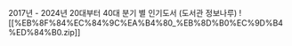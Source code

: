 2017년 - 2024년 20대부터 40대 분기 별 인기도서 (도서관 정보나루)
![[%EB%8F%84%EC%84%9C%EA%B4%80_%EB%8D%B0%EC%9D%B4%ED%84%B0.zip]]
